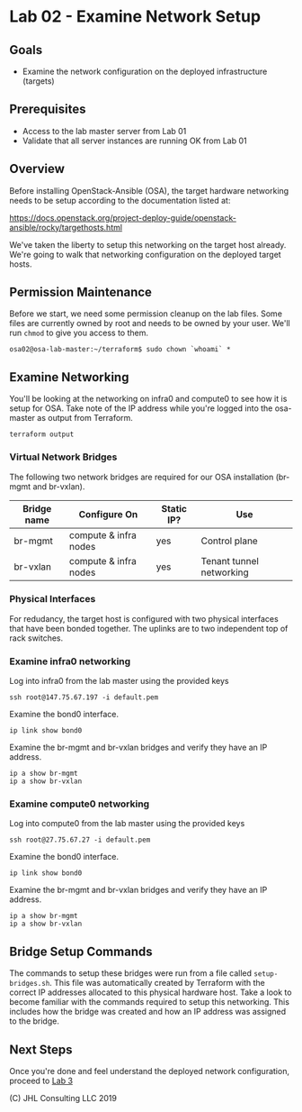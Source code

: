 # Lab 02 - Examine Network Setup

## Goals

* Examine the network configuration on the deployed infrastructure (targets)

## Prerequisites

* Access to the lab master server from Lab 01
* Validate that all server instances are running OK from Lab 01

## Overview

Before installing OpenStack-Ansible (OSA), the target hardware networking needs to be setup according to the documentation listed at:

https://docs.openstack.org/project-deploy-guide/openstack-ansible/rocky/targethosts.html

We've taken the liberty to setup this networking on the target host already. We're going to walk that networking configuration on the deployed target hosts.

## Permission Maintenance

Before we start, we need some permission cleanup on the lab files. Some files are currently owned by root and needs to be owned by your user. We'll run ```chmod``` to give you access to them.

```
osa02@osa-lab-master:~/terraform$ sudo chown `whoami` *
```

## Examine Networking

You'll be looking at the networking on infra0 and compute0 to see how it is setup for OSA. Take note of the IP address while you're logged into the osa-master as output from Terraform.

```
terraform output
```

### Virtual Network Bridges

The following two network bridges are required for our OSA installation (br-mgmt and br-vxlan).

| Bridge name   | Configure On           | Static IP? | Use                        |
| ------------- | ---------------------- | ---------- |----------------------------|
| br-mgmt       | compute & infra nodes  | yes        | Control plane              |
| br-vxlan      | compute & infra nodes  | yes        | Tenant tunnel networking   |

### Physical Interfaces

For redudancy, the target host is configured with two physical interfaces that have been bonded together. The uplinks are to two independent top of rack switches.

### Examine infra0 networking

Log into infra0 from the lab master using the provided keys

```
ssh root@147.75.67.197 -i default.pem
```

Examine the bond0 interface.

```
ip link show bond0
```

Examine the br-mgmt and br-vxlan bridges and verify they have an IP address.

```
ip a show br-mgmt
ip a show br-vxlan
```

### Examine compute0 networking

Log into compute0 from the lab master using the provided keys

```
ssh root@27.75.67.27 -i default.pem
```

Examine the bond0 interface.

```
ip link show bond0
```

Examine the br-mgmt and br-vxlan bridges and verify they have an IP address.

```
ip a show br-mgmt
ip a show br-vxlan
```


## Bridge Setup Commands

The commands to setup these bridges were run from a file called ```setup-bridges.sh```. This file was automatically created by Terraform with the correct IP addresses allocated to this physical hardware host. Take a look to become familiar with the commands required to setup this networking. This includes how the bridge was created and how an IP address was assigned to the bridge.


## Next Steps

Once you're done and feel understand the deployed network configuration, proceed to [Lab 3](Lab03.md)

(C) JHL Consulting LLC 2019
